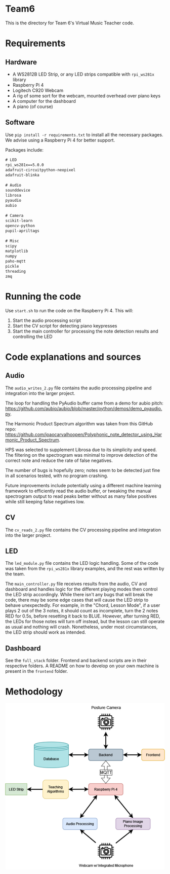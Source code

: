 # Team6

This is the directory for Team 6's Virtual Music Teacher code.


# Requirements

## Hardware
- A WS2812B LED Strip, or any LED strips compatible with `rpi_ws281x` library
- Raspberry Pi 4
- Logitech C920 Webcam
- A rig of some sort for the webcam, mounted overhead over piano keys
- A computer for the dashboard
- A piano (of course)

## Software
Use `pip install -r requirements.txt` to install all the necessary packages.
We advise using a Raspberry Pi 4 for better support.

Packages include:
```
# LED
rpi_ws281x==5.0.0
adafruit-circuitpython-neopixel
adafruit-blinka

# Audio
sounddevice
librosa
pyaudio
aubio

# Camera
scikit-learn
opencv-python
pupil-apriltags

# Misc
scipy
matplotlib
numpy
paho-mqtt
pickle
threading
zmq
```

# Running the code
Use `start.sh` to run the code on the Raspberry Pi 4. This will:
1. Start the audio processing script
2. Start the CV script for detecting piano keypresses
3. Start the main controller for processing the note detection results and controlling the LED

# Code explanations and sources
## Audio
The `audio_writes_2.py` file contains the audio processing pipeline and integration into the larger project. 

The loop for handling the PyAudio buffer came from a demo for aubio pitch: https://github.com/aubio/aubio/blob/master/python/demos/demo_pyaudio.py.

The Harmonic Product Spectrum algorithm was taken from this GitHub repo: https://github.com/joaocarvalhoopen/Polyphonic_note_detector_using_Harmonic_Product_Spectrum.

HPS was selected to supplement Librosa due to its simplicity and speed.
The filtering on the spectrogram was minimal to improve detection of the correct note and reduce the rate of false negatives.

The number of bugs is hopefully zero; notes seem to be detected just fine in all scenarios tested, with no program crashing.

Future improvements include potentially using a different machine learning framework to efficiently read the audio buffer, or tweaking the manual spectrogram output to read peaks better without as many false positives while still keeping false negatives low.

## CV
The `cv_reads_2.py` file contains the CV processing pipeline and integration into the larger project. 


## LED
The `led_module.py` file contains the LED logic handling. Some of the code was taken from the `rpi_ws281x` library examples, and the rest was written by the team.

The `main_controller.py` file receives results from the audio, CV and dashboard and handles logic for the different playing modes then control the LED strip accordingly. While there isn't any bugs that will break the code, there may be some edge cases that will cause the LED strip to behave unexpectedly. For example, in the "Chord, Lesson Mode", if a user plays 2 out of the 3 notes, it should count as incomplete, turn the 2 notes RED for 0.5s, before resetting it back to BLUE. However, after turning RED, the LEDs for those notes will turn off instead, but the lesson can still operate as usual and nothing will crash.  Nonetheless, under most circumstances, the LED strip should work as intended. 

## Dashboard
See the `full_stack` folder. Frontend and backend scripts are in their respective folders. A README on how to develop on your own machine is present in the `frontend` folder.



# Methodology

![Workflow](/images/dashboard_flow.drawio.png)

